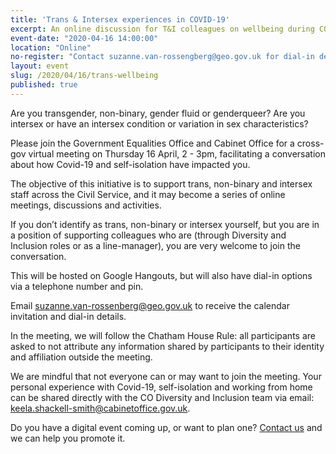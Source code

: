 ```yaml
---
title: 'Trans & Intersex experiences in COVID-19'
excerpt: An online discussion for T&I colleagues on wellbeing during COVID-19.
event-date: "2020-04-16 14:00:00"
location: "Online"
no-register: "Contact suzanne.van-rossengberg@geo.gov.uk for dial-in details"
layout: event
slug: /2020/04/16/trans-wellbeing
published: true
---
```


Are you transgender, non-binary, gender fluid or genderqueer? Are you intersex or have an intersex condition or variation in sex characteristics?

Please join the Government Equalities Office and Cabinet Office for a cross-gov virtual meeting on Thursday 16 April, 2 - 3pm, facilitating a conversation about how Covid-19 and self-isolation have impacted you.

The objective of this initiative is to support trans, non-binary and intersex staff across the Civil Service, and it may become a series of online meetings, discussions and activities.

If you don’t identify as trans, non-binary or intersex yourself, but you are in a position of supporting colleagues who are (through Diversity and Inclusion roles or as a line-manager), you are very welcome to join the conversation. 

This will be hosted on Google Hangouts, but will also have dial-in options via a telephone number and pin. 

Email suzanne.van-rossenberg@geo.gov.uk to receive the calendar invitation and dial-in details.

In the meeting, we will follow the Chatham House Rule: all participants are asked to not attribute any information shared by participants to their identity and affiliation outside the meeting.

We are mindful that not everyone can or may want to join the meeting. Your personal experience with Covid-19, self-isolation and working from home can be shared directly with the CO Diversity and Inclusion team via email: keela.shackell-smith@cabinetoffice.gov.uk.

Do you have a digital event coming up, or want to plan one? [Contact us](/about/contact-us/) and we can help you promote it.
